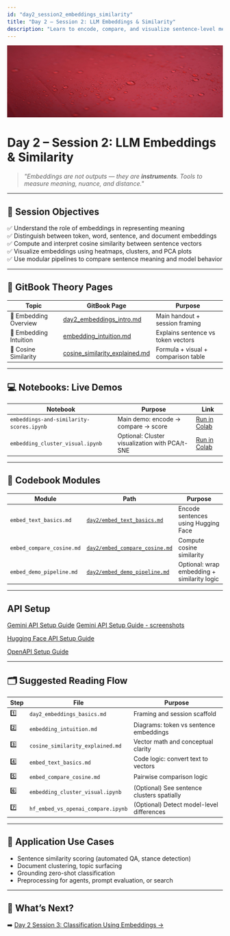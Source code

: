 ```yaml
---
id: "day2_session2_embeddings_similarity"
title: "Day 2 – Session 2: LLM Embeddings & Similarity"
description: "Learn to encode, compare, and visualize sentence-level meaning using embeddings"
---
```


![fig_day2_session2_header](../shared_assets/visuals/images/fig_day2_session2_header.png)

# Day 2 – Session 2: LLM Embeddings & Similarity

> _"Embeddings are not outputs — they are **instruments**. Tools to measure meaning, nuance, and distance."_  

---

## 🎯 Session Objectives

✅ Understand the role of embeddings in representing meaning  
✅ Distinguish between token, word, sentence, and document embeddings  
✅ Compute and interpret cosine similarity between sentence vectors  
✅ Visualize embeddings using heatmaps, clusters, and PCA plots  
✅ Use modular pipelines to compare sentence meaning and model behavior  

---

## 🧠 GitBook Theory Pages

| Topic | GitBook Page | Purpose |
|-------|--------------|---------|
| 📘 Embedding Overview | [day2_embeddings_intro.md](../../doc/day2/day2_embeddings_intro.md) | Main handout + session framing |
| 🧩 Embedding Intuition | [embedding_intuition.md](day2/embedding_intuition.md) | Explains sentence vs token vectors |
| 📐 Cosine Similarity | [cosine_similarity_explained.md](day2/cosine_similarity_explained.md) | Formula + visual + comparison table |

---

## 💻 Notebooks: Live Demos

| Notebook | Purpose | Link |
|----------|---------|------|
| `embeddings-and-similarity-scores.ipynb` | Main demo: encode → compare → score | [Run in Colab](https://colab.research.google.com/github/MariaAise/test/blob/main/embeddings-and-similarity-scores.ipynb) |
| `embedding_cluster_visual.ipynb` | Optional: Cluster visualization with PCA/t-SNE | [Run in Colab](https://colab.research.google.com/github/MariaAise/test/blob/main/embedding_cluster_visual.ipynb) |

---

## 🧩 Codebook Modules

| Module | Path | Purpose |
|--------|------|---------|
| `embed_text_basics.md` | [`day2/embed_text_basics.md`](day2/embed_text_basics.md) | Encode sentences using Hugging Face |
| `embed_compare_cosine.md` | [`day2/embed_compare_cosine.md`](`day2/embed_compare_cosine.md`) | Compute cosine similarity |
| `embed_demo_pipeline.md` | [`day2/embed_demo_pipeline.md`](day2/`embed_demo_pipeline.md) | Optional: wrap embedding + similarity logic |

---
## API Setup

[Gemini API Setup Guide](Gemini_API_Setup_Guide.md)
[Gemini API Setup Guide - screenshots](using_gemini_api_colab.md)

[Hugging Face API Setup Guide](huggingface_api_setup_colab.md)


[OpenAPI Setup Guide](openai_api_setup_colab.md)

---

## 🗂 Suggested Reading Flow

| Step | File | Purpose |
|------|------|---------|
| 1️⃣ | `day2_embeddings_basics.md` | Framing and session scaffold |
| 2️⃣ | `embedding_intuition.md` | Diagrams: token vs sentence embeddings |
| 3️⃣ | `cosine_similarity_explained.md` | Vector math and conceptual clarity |
| 4️⃣ | `embed_text_basics.md` | Code logic: convert text to vectors |
| 5️⃣ | `embed_compare_cosine.md` | Pairwise comparison logic |
| 6️⃣ | `embedding_cluster_visual.ipynb` | (Optional) See sentence clusters spatially |
| 7️⃣ | `hf_embed_vs_openai_compare.ipynb` | (Optional) Detect model-level differences |

---

## 🧠 Application Use Cases

- Sentence similarity scoring (automated QA, stance detection)
- Document clustering, topic surfacing
- Grounding zero-shot classification
- Preprocessing for agents, prompt evaluation, or search

---

## 🔮 What’s Next?

➡️ [Day 2 Session 3: Classification Using Embeddings →](dday2s3_schedule.md)

